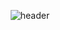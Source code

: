 <div align="center">
  
  ![header](https://capsule-render.vercel.app/api?type=Waving&color=#003459&height=400&section=header&text=Haseong%20Jung&fontColor=ffffff&fontSize=35&animation=fadeIn)
</div>
